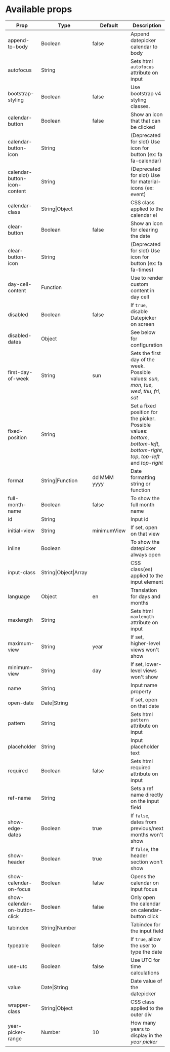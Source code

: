 # Available props

| Prop                          | Type                          | Default     | Description                                                                                                                      |
| ----------------------------- | ----------------------------- | ----------- | -------------------------------------------------------------------------------------------------------------------------------- |
| append-to-body                | Boolean                       | false       | Append datepicker calendar to body                                                                                               |
| autofocus                     | String                        |             | Sets html `autofocus` attribute on input                                                                                         |
| bootstrap-styling             | Boolean                       | false       | Use bootstrap v4 styling classes.                                                                                                |
| calendar-button               | Boolean                       | false       | Show an icon that that can be clicked                                                                                            |
| calendar-button-icon          | String                        |             | (Deprecated for slot) Use icon for button (ex: fa fa-calendar)                                                                                         |
| calendar-button-icon-content  | String                        |             | (Deprecated for slot) Use for material-icons (ex: event)                                                                                               |
| calendar-class                | String&#124;Object            |             | CSS class applied to the calendar el                                                                                             |
| clear-button                  | Boolean                       | false       | Show an icon for clearing the date                                                                                               |
| clear-button-icon             | String                        |             | (Deprecated for slot) Use icon for button (ex: fa fa-times)                                                                                            |
| day-cell-content              | Function                      |             | Use to render custom content in day cell                                                                                         |
| disabled                      | Boolean                       | false       | If `true`, disable Datepicker on screen                                                                                          |
| disabled-dates                | Object                        |             | See below for configuration                                                                                                      |
| first-day-of-week             | String                        | sun         | Sets the first day of the week. Possible values: _sun_, _mon_, _tue_, _wed_, _thu_, _fri_, _sat_                                 |
| fixed-position                | String                        |             | Set a fixed position for the picker. Possible values: _bottom_, _bottom-left_, _bottom-right_, _top_, _top-left_ and _top-right_ |
| format                        | String&#124;Function          | dd MMM yyyy | Date formatting string or function                                                                                               |
| full-month-name               | Boolean                       | false       | To show the full month name                                                                                                      |
| id                            | String                        |             | Input id                                                                                                                         |
| initial-view                  | String                        | minimumView | If set, open on that view                                                                                                        |
| inline                        | Boolean                       |             | To show the datepicker always open                                                                                               |
| input-class                   | String&#124;Object&#124;Array |             | CSS class(es) applied to the input element                                                                                       |
| language                      | Object                        | en          | Translation for days and months                                                                                                  |
| maxlength                     | String                        |             | Sets html `maxlength` attribute on input                                                                                         |
| maximum-view                  | String                        | year        | If set, higher-level views won't show                                                                                            |
| minimum-view                  | String                        | day         | If set, lower-level views won't show                                                                                             |
| name                          | String                        |             | Input name property                                                                                                              |
| open-date                     | Date&#124;String              |             | If set, open on that date                                                                                                        |
| pattern                       | String                        |             | Sets html `pattern` attribute on input                                                                                           |
| placeholder                   | String                        |             | Input placeholder text                                                                                                           |
| required                      | Boolean                       | false       | Sets html required attribute on input                                                                                            |
| ref-name                      | String                        |             | Sets a ref name directly on the input field                                                                                      |
| show-edge-dates               | Boolean                       | true        | If `false`, dates from previous/next months won't show                                                                           |
| show-header                   | Boolean                       | true        | If `false`, the header section won't show                                                                                        |
| show-calendar-on-focus        | Boolean                       | false       | Opens the calendar on input focus                                                                                                |
| show-calendar-on-button-click | Boolean                       | false       | Only open the calendar on calendar-button click                                                                                  |
| tabindex                      | String&#124;Number            |             | Tabindex for the input field                                                                                                     |
| typeable                      | Boolean                       | false       | If `true`, allow the user to type the date                                                                                       |
| use-utc                       | Boolean                       | false       | Use UTC for time calculations                                                                                                    |
| value                         | Date&#124;String              |             | Date value of the datepicker                                                                                                     |
| wrapper-class                 | String&#124;Object            |             | CSS class applied to the outer div                                                                                               |
| year-picker-range             | Number                        | 10          | How many years to display in the _year picker_                                                                                   |
